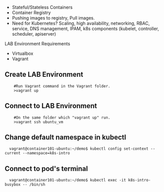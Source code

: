 - Stateful/Stateless Containers
- Container Registry
- Pushing images to registry, Pull images.
- Need for Kubernetes? Scaling, high availability, networking, RBAC, service, DNS management, IPAM, 
k8s components (kubelet, controller, scheduler, apiserver)

LAB Environment Requirements
- Virtualbox
- Vagrant

Create LAB Environment
------------

        #Run Vagrant command in the Vagrant folder.
        >vagrant up


Connect to LAB Environment
------------

        #On the same folder which "vagrant up" run.
        >vagrant ssh ubuntu_vm

Change default namespace in kubectl
------------
      vagrant@container101-ubuntu:~/demo$ kubectl config set-context --current --namespace=k8s-intro


Connect to pod's terminal
------------

      vagrant@container101-ubuntu:~/demo$ kubectl exec -it k8s-intro-busybox -- /bin/sh   

